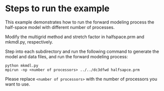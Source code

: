 # Steps to run the example

This example demonstrates how to run the forward modeling process the half-space
model with different number of processes.

Modify the multigrid method and stretch factor in halfspace.prm and mkmdl.py, respectively.

Step into each subdirectory and run the following command to generate the model
and data files, and run the forward modeling process:

```shell
python mkmdl.py
mpirun -np <number of processors> ../../dc3dfwd halfsapce.prm
```

Please replace `<number of processors>` with the number of processors you want to use.
